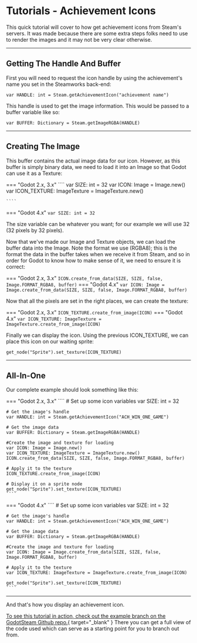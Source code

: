 # Tutorials - Achievement Icons

This quick tutorial will cover to how get achievement icons from Steam's servers.  It was made because there are some extra steps folks need to use to render the images and it may not be very clear otherwise.

---

## Getting The Handle And Buffer

First you will need to request the icon handle by using the achievement's name you set in the Steamworks back-end:

````
var HANDLE: int = Steam.getAchievementIcon("achievement name")
````

This handle is used to get the image information.  This would be passed to a buffer variable like so:

````
var BUFFER: Dictionary = Steam.getImageRGBA(HANDLE)
````

---

## Creating The Image

This buffer contains the actual image data for our icon. However, as this buffer is simply binary data, we need to load it into an Image so that Godot can use it as a Texture:

=== "Godot 2.x, 3.x"
	````
	var SIZE: int = 32
	var ICON: Image = Image.new()
	var ICON_TEXTURE: ImageTexture = ImageTexture.new()

	````
=== "Godot 4.x"
	````
	var SIZE: int = 32
	````

The size variable can be whatever you want; for our example we will use 32 (32 pixels by 32 pixels).

Now that we've made our Image and Texture objects, we can load the buffer data into the Image. Note the format we use (RGBA8); this is the format the data in the buffer takes when we receive it from Steam, and so in order for Godot to know how to make sense of it, we need to ensure it is correct:

=== "Godot 2.x, 3.x"
	````
	ICON.create_from_data(SIZE, SIZE, false, Image.FORMAT_RGBA8, buffer)
	````
=== "Godot 4.x"
	````
	var ICON: Image = Image.create_from_data(SIZE, SIZE, false, Image.FORMAT_RGBA8, buffer)
	````

Now that all the pixels are set in the right places, we can create the texture:

=== "Godot 2.x, 3.x"
	````
	ICON_TEXTURE.create_from_image(ICON)
	````
=== "Godot 4.x"
	````
	var ICON_TEXTURE: ImageTexture = ImageTexture.create_from_image(ICON)
	````

Finally we can display the icon.  Using the previous ICON_TEXTURE, we can place this icon on our waiting sprite:

````
get_node("Sprite").set_texture(ICON_TEXTURE)
````

---

## All-In-One

Our complete example should look something like this:

=== "Godot 2.x, 3.x"
	````
	# Set up some icon variables
	var SIZE: int = 32

	# Get the image's handle
	var HANDLE: int = Steam.getAchievementIcon("ACH_WIN_ONE_GAME")

	# Get the image data
	var BUFFER: Dictionary = Steam.getImageRGBA(HANDLE)

	#Create the image and texture for loading
	var ICON: Image = Image.new()
	var ICON_TEXTURE: ImageTexture = ImageTexture.new()
	ICON.create_from_data(SIZE, SIZE, false, Image.FORMAT_RGBA8, buffer)

	# Apply it to the texture
	ICON_TEXTURE.create_from_image(ICON)

	# Display it on a sprite node
	get_node("Sprite").set_texture(ICON_TEXTURE)
	````
=== "Godot 4.x"
	````
	# Set up some icon variables
	var SIZE: int = 32

	# Get the image's handle
	var HANDLE: int = Steam.getAchievementIcon("ACH_WIN_ONE_GAME")

	# Get the image data
	var BUFFER: Dictionary = Steam.getImageRGBA(HANDLE)

	#Create the image and texture for loading
	var ICON: Image = Image.create_from_data(SIZE, SIZE, false, Image.FORMAT_RGBA8, buffer)

	# Apply it to the texture
	var ICON_TEXTURE: ImageTexture = ImageTexture.create_from_image(ICON)

	get_node("Sprite").set_texture(ICON_TEXTURE)
	````

---

And that's how you display an achievement icon.

[To see this tutorial in action, check out the example branch on the GodotSteam Github repo.](https://github.com/CoaguCo-Industries/GodotSteam/tree/example){ target="_blank" } There you can get a full view of the code used which can serve as a starting point for you to branch out from.